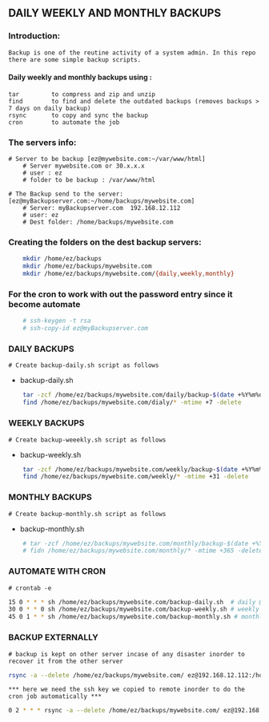 ## DAILY WEEKLY AND MONTHLY BACKUPS



### Introduction:

    Backup is one of the reutine activity of a system admin. In this repo there are some simple backup scripts.


#### Daily weekly and monthly backups using :
	tar         to compress and zip and unzip
	find        to find and delete the outdated backups (removes backups > 7 days on daily backup) 
	rsync       to copy and sync the backup
	cron        to automate the job


### The servers info:

	# Server to be backup [ez@mywebsite.com:~/var/www/html]
		# Server mywebsite.com or 30.x.x.x
		# user : ez
		# folder to be backup : /var/www/html

	# The Backup send to the server: [ez@myBackupserver.com:~/home/backups/mywebsite.com]
		# Server: myBackupserver.com  192.168.12.112
		# user: ez	
		# Dest folder: /home/backups/mywebsite.com


### Creating the folders on the dest backup servers:

```bash
	mkdir /home/ez/backups
	mkdir /home/ez/backups/mywebsite.com
	mkdir /home/ez/backups/mywebsite.com/{daily,weekly,monthly}
```

### For the cron to work with out the password entry since it become automate

```bash
	# ssh-keygen -t rsa
	# ssh-copy-id ez@myBackupserver.com
```


### DAILY BACKUPS
    # Create backup-daily.sh script as follows 
	
* backup-daily.sh
```bash
	tar -zcf /home/ez/backups/mywebsite.com/daily/backup-$(date +%Y%m%d).tar.gz -C /var/www/html
	find /home/ez/backups/mywebsite.com/dialy/* -mtime +7 -delete
```
### WEEKLY BACKUPS
    # Create backup-weeekly.sh script as follows 
* backup-weekly.sh
```bash
	tar -zcf /home/ez/backups/mywebsite.com/weekly/backup-$(date +%Y%m%d).tar.gz -C /var/www/html
	find /home/ez/backups/mywebsite.com/weekly/* -mtime +31 -delete
```

### MONTHLY BACKUPS
    # Create backup-monthly.sh script as follows 
* backup-monthly.sh
```bash
	# tar -zcf /home/ez/backups/mywebsite.com/monthly/backup-$(date +%Y%m%d).tar.gz -C /var/www/html
	# fidn /home/ez/backups/mywebsite.com/monthly/* -mtime +365 -delete
```

### AUTOMATE WITH CRON
	# crontab -e 
```bash
15 0 * * * sh /home/ez/backups/mywebsite.com/backup-daily.sh  # daily @ 12:15am 
30 0 * * 0 sh /home/ez/backups/mywebsite.com/backup-weekly.sh # weekly @ 12:30 every sunday
45 0 1 * * sh /home/ez/backups/mywebsite.com/backup-monthly.sh # monthly on the 1st of the month
```

### BACKUP EXTERNALLY
	# backup is kept on other server incase of any disaster inorder to recover it from the other server
```bash
rsync -a --delete /home/ez/backups/mywebsite.com/ ez@192.168.12.112:/home/ez/backups/mywebsite
```
 	*** here we need the ssh key we copied to remote inorder to do the cron job automatically ***	
```bash
0 2 * * * rsync -a --delete /home/ez/backups/mywebsite.com/ ez@192.168.12.112:/home/ez/backups/mywebsite
```

 

